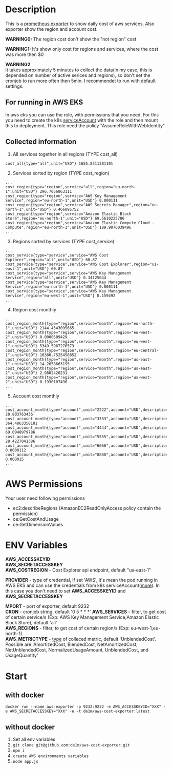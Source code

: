 # Description

This is a [prometheus exporter](https://prometheus.io/docs/instrumenting/exporters/) to show daily cost of aws services. Also exporter show the region and account cost.   

**WARNING0:** The region cost don't show the "not region" cost

**WARNING1:** It's show only cost for regions and services, where the cost was more then $0  

**WARNING2**   
It takes approximately 5 minutes to collect the data(in my case, this is depended on number of active serices and regions), so don't set the cronjob to run more often then 5min. 
I recommendet to run with default settings.

## For running in AWS EKS
In aws eks you can use the role, with permissions that you need. 
For this you need to create the k8s [serviceAccount](https://github.com/aws/amazon-eks-pod-identity-webhook/blob/master/README.md) with the role and then mount this to deployment.
This role need the policy "AssumeRoleWithWebIdentity"

## Collected information

1. All services together in all regions (TYPE cost_all)
```
cost_all{type="all",unit="USD"} 1655.8311381101
```
2. Services sorted by region (TYPE cost_region)
```
...
cost_region{type="region",service="all",region="eu-north-1",unit="USD"} 296.7056863111
cost_region{type="region",service="AWS Key Management Service",region="eu-north-1",unit="USD"} 0.000111
cost_region{type="region",service="AWS Secrets Manager",region="eu-north-1",unit="USD"} 0.466095752
cost_region{type="region",service="Amazon Elastic Block Store",region="eu-north-1",unit="USD"} 69.5610225786
cost_region{type="region",service="Amazon Elastic Compute Cloud - Compute",region="eu-north-1",unit="USD"} 189.9076039496
...
```

3. Regions sorted by services (TYPE cost_service)
```
...
cost_service{type="service",service="AWS Cost Explorer",region="all",unit="USD"} 60.87
cost_service{type="service",service="AWS Cost Explorer",region="us-east-1",unit="USD"} 60.87
cost_service{type="service",service="AWS Key Management Service",region="all",unit="USD"} 0.34125044
cost_service{type="service",service="AWS Key Management Service",region="eu-north-1",unit="USD"} 0.000111
cost_service{type="service",service="AWS Key Management Service",region="eu-west-1",unit="USD"} 0.159492
...
```
4. Region cost monthly
```
...
cost_region_month{type="region",service="month",region="eu-north-1",unit="USD"} 2144.4543095665
cost_region_month{type="region",service="month",region="eu-west-2",unit="USD"} 0.0000509429
cost_region_month{type="region",service="month",region="eu-west-1",unit="USD"} 5349.5967276573
cost_region_month{type="region",service="month",region="eu-central-1",unit="USD"} 10380.7525458852
cost_region_month{type="region",service="month",region="us-east-1",unit="USD"} 14.2658663195
cost_region_month{type="region",service="month",region="us-east-2",unit="USD"} 2.9802420231
cost_region_month{type="region",service="month",region="us-west-2",unit="USD"} 0.1930107496
...
```
5. Account cost monthly
```
...
cost_account_month{type="account",unit="2222",account="USD",description="CICD"} 20.803763436
cost_account_month{type="account",unit="3333",account="USD",description="Infrastructure"} 364.4863358101
cost_account_month{type="account",unit="4444",account="USD",description="Integration"} 69.0948979786
cost_account_month{type="account",unit="5555",account="USD",description="VPN"} 28.4227041386
cost_account_month{type="account",unit="6666",account="USD",description="Staging"} 0.0000112
cost_account_month{type="account",unit="8888",account="USD",description="Production"} 0.000015
...
```

# AWS Permissions
Your user need following permissions

- ec2:describeRegions (AmazonEC2ReadOnlyAccess policy contain the permission)
- ce:GetCostAndUsage
- ce:GetDimensionValues

# ENV Variables
 
**AWS_ACCESSKEYID**   
**AWS_SECRETACCESSKEY**  
**AWS_COSTREGION** - Cost Explorer api endpoint, default "us-east-1"  

**PROVIDER** - type of credential, if set 'AWS', it's mean the pod running in AWS EKS and can use the credentials from k8s serviceAccount([more](https://github.com/jtblin/kube2iam)). In this case you don't need to set **AWS_ACCESSKEYID** and **AWS_SECRETACCESSKEY**

**MPORT** - port of exporter, default 9232  
**CRON** - cronjob string, default '0 5 * * *' 
**AWS_SERVICES** - filter, to get cost of certain service/s (Exp: AWS Key Management Service,Amazon Elastic Block Store), default 'all'  
**AWS_REGIONS** - filter, to get cost of certain region/s (Exp: eu-west-1,eu-north-1)  
**AWS_METRICTYPE** - [type](https://docs.aws.amazon.com/awsaccountbilling/latest/aboutv2/ce-advanced.html) of colleced metric, default 'UnblendedCost'. Possible are 'AmortizedCost, BlendedCost, NetAmortizedCost, NetUnblendedCost, NormalizedUsageAmount, UnblendedCost, and UsageQuantity'

# Start
## with docker
```
docker run --name aws-exporter -p 9232:9232 -e AWS_ACCESSKEYID="XXX" -e AWS_SECRETACCESSKEY="XXX" -e -t de1m/aws-cost-exporter:latest
```

## without docker

1. Set all env variables
2. ```git clone git@github.com:de1m/aws-cost-exporter.git```
3. ```npm i ```
4. ```create AWS environments variables```
5. ```node app.js```

